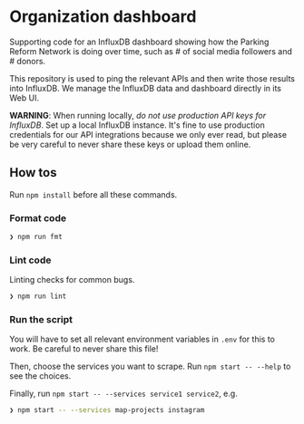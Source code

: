 # Organization dashboard

Supporting code for an InfluxDB dashboard showing how the Parking Reform Network is doing over time, such as # of social media followers and # donors.

This repository is used to ping the relevant APIs and then write those results into InfluxDB. We manage the InfluxDB data and dashboard directly in its Web UI.

**WARNING**: When running locally, _do not use production API keys for InfluxDB_. Set up a local InfluxDB instance. It's fine to use production credentials for our API integrations because we only ever read, but please be very careful to never share these keys or upload them online.

## How tos

Run `npm install` before all these commands.

### Format code

```bash
❯ npm run fmt
```

### Lint code

Linting checks for common bugs.

```bash
❯ npm run lint
```

### Run the script

You will have to set all relevant environment variables in `.env` for this to work. Be careful to never share this file!

Then, choose the services you want to scrape. Run `npm start -- --help` to see the choices.

Finally, run `npm start -- --services service1 service2`, e.g.

```bash
❯ npm start -- --services map-projects instagram
```
